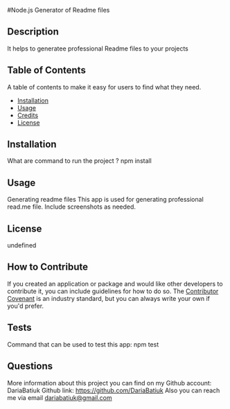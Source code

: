 #Node.js Generator of Readme files 
## Description
It helps to generatee professional Readme files to your projects

## Table of Contents

A table of contents to make it easy for users to find what they need.

- [Installation](#installation)
- [Usage](#usage)
- [Credits](#credits)
- [License](#license)

## Installation
What are command to run the project ? 
npm install

## Usage
Generating readme files
This app is used for generating professional read.me file. Include screenshots as needed.

## License
undefined

## How to Contribute

If you created an application or package and would like other developers to contribute it, you can include guidelines for how to do so. The [Contributor Covenant](https://www.contributor-covenant.org/) is an industry standard, but you can always write your own if you'd prefer.

## Tests

Command that can be used to test this app: npm test

## Questions

More information about this project you can find on my Github account: DariaBatiuk
Github link: https://github.com/DariaBatiuk
Also you can reach me via email dariabatiuk@gmail.com

